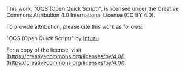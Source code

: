 This work, "OQS (Open Quick Script)", is licensed under the Creative Commons Attribution 4.0 International License (CC BY 4.0).

To provide attribution, please cite this work as follows:

"OQS (Open Quick Script)" by [Infuzu](https://infuzu.com)

For a copy of the license, visit [https://creativecommons.org/licenses/by/4.0/](https://creativecommons.org/licenses/by/4.0/).